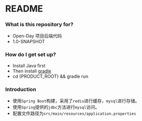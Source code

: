 # README #

### What is this repository for? ###

* Open-Day 项目后端代码
* 1.0-SNAPSHOT

### How do I get set up? ###

* Install Java first
* Then install [gradle](https://gradle.org/)
* cd {PRODUCT_ROOT} && gradle run

### Introduction ###

- 使用`Spring Boot`构建，采用了`redis`进行缓存，`mysql`进行存储。
- 使用`Spring`提供的`jdbc`方法进行`mysql`访问。
- 配置文件路径为`src/main/resources/application.properties`